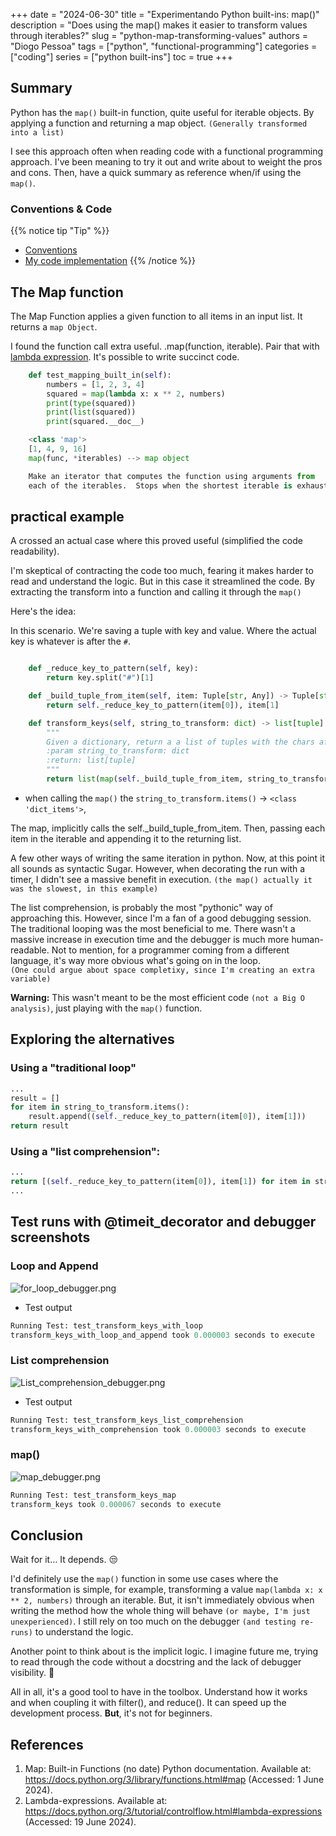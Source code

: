 +++
date = "2024-06-30"
title = "Experimentando Python built-ins: map()"
description = "Does using the map() makes it easier to transform values through iterables?"
slug = "python-map-transforming-values"
authors = "Diogo Pessoa"
tags = ["python", "functional-programming"]
categories = ["coding"]
series = ["python built-ins"]
toc = true
+++

## Summary

Python has the `map()` built-in function, quite useful for iterable objects. By applying a function
and
returning a map object. `(Generally transformed into a list)`

I see this approach often when reading code with a functional programming approach. I've been
meaning to try it out and write about to weight the pros and cons. Then, have a quick
summary as reference when/if using the `map()`.

### Conventions & Code

{{% notice tip "Tip" %}}

- [Conventions](https://diogo-pessoa.github.io/posts/conventions)
- [My code implementation](https://github.com/diogo-pessoa/coding-exercises/blob/main/functional-programming/MapTransform.py)
  {{% /notice %}}

## The Map function

The Map Function applies a given function to all items in an input list. It returns
a `map Object`.

I found the function call extra useful. .map(function, iterable). Pair that
with [lambda expression](https://docs.python.org/3/tutorial/controlflow.html#lambda-expressions).
It's possible to write succinct code.

```python
    def test_mapping_built_in(self):
        numbers = [1, 2, 3, 4]
        squared = map(lambda x: x ** 2, numbers)
        print(type(squared))
        print(list(squared))
        print(squared.__doc__)
```

```python
    <class 'map'>
    [1, 4, 9, 16]
    map(func, *iterables) --> map object

    Make an iterator that computes the function using arguments from
    each of the iterables.  Stops when the shortest iterable is exhausted
```

## practical example

A crossed an actual case where this proved useful (simplified the code readability).

I'm skeptical of contracting the code too much, fearing it makes harder to read and
understand the logic. But in this case it streamlined the code. By extracting the transform into a
function and calling it through the `map()`

Here's the idea:

In this scenario. We're saving a tuple with key and value. Where the actual key is whatever is after
the `#`.

```python

    def _reduce_key_to_pattern(self, key):
        return key.split("#")[1]

    def _build_tuple_from_item(self, item: Tuple[str, Any]) -> Tuple[str, Any]:
        return self._reduce_key_to_pattern(item[0]), item[1]

    def transform_keys(self, string_to_transform: dict) -> list[tuple]:
        """
        Given a dictionary, return a a list of tuples with the chars after "#".
        :param string_to_transform: dict
        :return: list[tuple]
        """
        return list(map(self._build_tuple_from_item, string_to_transform.items()))
```

* when calling the `map()` the `string_to_transform.items()` -> `<class 'dict_items'>`,

The map, implicitly calls the self._build_tuple_from_item. Then, passing each item in the iterable
and appending it to the returning list.

A few other ways of writing the same iteration in python. Now, at this point it all sounds as
syntactic Sugar. However, when decorating the run with a timer, I didn't see a massive benefit in
execution. `(the map() actually it was the slowest, in this example)`

The list comprehension, is probably the most "pythonic" way of approaching this. However, since I'm
a
fan of a good debugging session. The traditional looping was the most beneficial to me. There wasn't
a massive increase in execution time and the debugger is much more human-readable. Not to mention,
for a programmer coming from a different language, it's way more obvious what's going on in the
loop.  
`(One could argue about space completixy, since I'm creating an extra variable)`

**Warning:** This wasn't meant to be the most efficient code `(not a Big O analysis)`, just playing
with the `map()` function.

## Exploring the alternatives


### Using a "traditional loop"

```python
...
result = []
for item in string_to_transform.items():
    result.append((self._reduce_key_to_pattern(item[0]), item[1]))
return result
```

### Using a "list comprehension":

```python
...
return [(self._reduce_key_to_pattern(item[0]), item[1]) for item in string_to_transform.items()]
...
```

## Test runs with @timeit_decorator and debugger screenshots

### Loop and Append

![for_loop_debugger.png](/images/map_python/for_loop_debugger.png)

* Test output

```python
Running Test: test_transform_keys_with_loop
transform_keys_with_loop_and_append took 0.000003 seconds to execute
```

### List comprehension

![List_comprehension_debugger.png](/images/map_python/List_comprehension_debugger.png)

* Test output

```python
Running Test: test_transform_keys_list_comprehension
transform_keys_with_comprehension took 0.000003 seconds to execute
```

### map()

![map_debugger.png](/images/map_python/map_debugger.png)

```python
Running Test: test_transform_keys_map
transform_keys took 0.000067 seconds to execute
```

## Conclusion

Wait for it… It depends. :unamused:

I'd definitely use the `map()` function in some use cases where the transformation is simple, for
example, transforming a value `map(lambda x: x ** 2, numbers)` through an iterable. But, it isn't
immediately obvious when
writing the method how the whole thing will behave `(or maybe, I'm just unexperienced)`. I still
rely on
too much on the debugger `(and testing re-runs)` to understand the logic.

Another point to think about is the implicit logic. I imagine future me, trying to read through the
code without a docstring and the lack of debugger visibility. :cursing_face:

All in all, it's a good tool to have in the toolbox. Understand how it works and when coupling it
with filter(), and reduce(). It can speed up the development process. **But**, it's not for
beginners.

## References

1. Map: Built-in Functions (no date) Python documentation. Available
   at: https://docs.python.org/3/library/functions.html#map (Accessed: 1 June 2024).
2. Lambda-expressions. Available
   at: https://docs.python.org/3/tutorial/controlflow.html#lambda-expressions (Accessed:
   19 June 2024).
